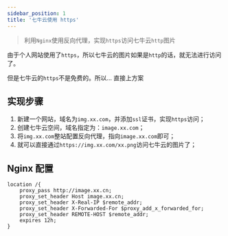 ```yaml
---
sidebar_position: 1
title: '七牛云使用 https'
---
```


> 利用``Nginx``使用反向代理，实现``https``访问七牛云``http``图片

由于个人网站使用了``https``，所以七牛云的图片如果是``http``的话，就无法进行访问了。

但是七牛云的``https``不是免费的。所以... 直接上方案

## 实现步骤

1. 新建一个网站，域名为``img.xx.com``，并添加``ssl``证书，实现``https``访问；
2. 创建七牛云空间，域名指定为：``image.xx.com``；
3. 将``img.xx.com``整站配置反向代理，指向``image.xx.com``即可；
4. 就可以直接通过``https://img.xx.com/xx.png``访问七牛云的图片了；

## Nginx 配置

```
location /{
    proxy_pass http://image.xx.cn;
    proxy_set_header Host image.xx.cn;
    proxy_set_header X-Real-IP $remote_addr;
    proxy_set_header X-Forwarded-For $proxy_add_x_forwarded_for;
    proxy_set_header REMOTE-HOST $remote_addr;
	expires 12h;
}
```

